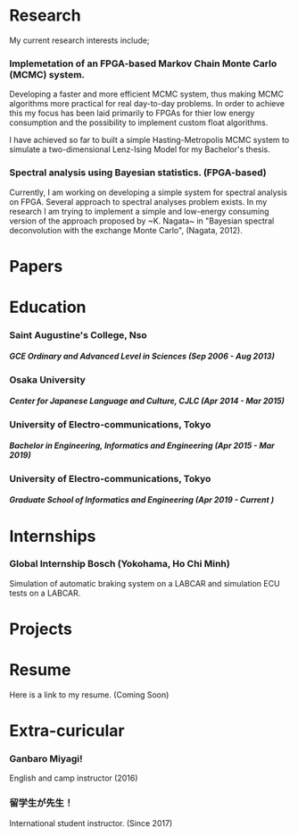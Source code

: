 # Research

My current research interests include;

### Implemetation of an FPGA-based Markov Chain Monte Carlo (MCMC) system.

Developing a faster and more efficient MCMC system, thus making MCMC algorithms more practical for real day-to-day problems. In order to achieve this my focus has been laid primarily to FPGAs for thier low energy consumption and the possibility to implement custom float algorithms. 

I have achieved so far to built a simple Hasting-Metropolis MCMC system to simulate a two-dimensional Lenz-Ising Model for my Bachelor's thesis.

### Spectral analysis using Bayesian statistics. (FPGA-based)

Currently, I am working on developing a simple system for spectral analysis on FPGA. Several approach to spectral analyses problem exists. In my research I am trying to implement a simple and low-energy consuming version of the approach proposed by ~K. Nagata~ in "Bayesian spectral deconvolution with the exchange Monte Carlo", (Nagata, 2012).

# Papers

# Education

### Saint Augustine's College, Nso 
##### GCE Ordinary and Advanced Level in Sciences (Sep 2006 - Aug 2013)

### Osaka University 
##### Center for Japanese Language and Culture, CJLC (Apr 2014 - Mar 2015)

### University of Electro-communications, Tokyo 
##### Bachelor in Engineering, Informatics and Engineering (Apr 2015 - Mar 2019)

### University of Electro-communications, Tokyo 
##### Graduate School of Informatics and Engineering (Apr 2019 - Current )

# Internships

### Global Internship Bosch (Yokohama, Ho Chi Minh)

Simulation of automatic braking system on a LABCAR and simulation ECU tests on a LABCAR. 

# Projects

# Resume

Here is a link to my resume. (Coming Soon)

# Extra-curicular

### Ganbaro Miyagi! 

English and camp instructor (2016)

### 留学生が先生！

International student  instructor. (Since 2017)
